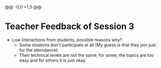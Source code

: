 @@ -0,0 +1,5 @@
# Teacher Feedback of Session 3

- Low Interactions from students, possible reasons why?
    - Some students don't participate at all (My guess is that they join just for the attendance)
    - Their technical levels are not the same, for some, the topics are too easy and for others it is just okay